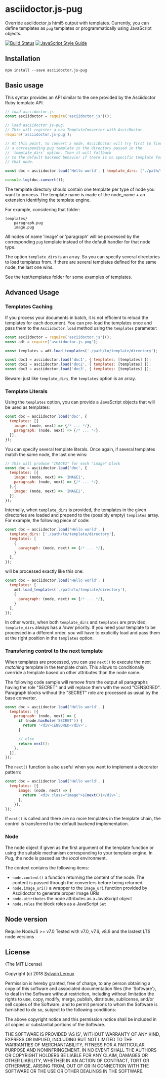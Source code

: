 asciidoctor.js-pug
==================

Override asciidoctor.js html5 output with templates.
Currently, you can define templates as `pug` templates or programmatically using JavaScript objects.


[![Build Status](https://travis-ci.org/s-leroux/asciidoctor.js-pug.png?branch=master)](https://travis-ci.org/s-leroux/asciidoctor.js-pug)
[![JavaScript Style Guide](https://img.shields.io/badge/code_style-standard-brightgreen.svg)](https://standardjs.com)

## Installation

    npm install --save asciidoctor.js-pug


## Basic usage
This syntax provides an API similar to the one provided by the Asciidoctor Ruby template API.

```js
// load asciidoctor.js
const asciidoctor = require('asciidoctor.js')();

// load asciidoctor.js-pug.
// This will register a new TemplateConverter with AsciiDoctor.
require('asciidoctor.js-pug');

// At this point, to convert a node, AsciiDoctor will try first to find
// a corresponding pug template in the directory passed in the
// `template_dirs` option. Then it will fallback
// to the default backend behavior if there is no specific template for
// that node.

const doc = asciidoctor.load('Hello world', { template_dirs: ['./path/to/template/directory'] });

console.log(doc.convert());
```

The template directory should contain one template per type of node you want to process. The template name is made of the node_name + an extension identifying the template engine.

For example, considering that folder:

    templates/
        paragraph.pug
        image.pug

All nodes of name 'image' or 'paragraph' will be processed by the corresponding `pug` template instead of the default handler for that node type.

The option `template_dirs` is an array. So you can specify several directories to load templates from. If there are several templates defined for the same node, the last one wins.


See the test/templates folder for some examples of templates.

## Advanced Usage
### Templates Caching
If you process your documents in batch, it is not efficient to reload the templates for each document. You can pre-load the templates once and pass them to the `Asciidoctor.load` method using the `templates` parameter:

```js
const asciidoctor = require('asciidoctor.js')();
const adt = require('asciidoctor.js-pug');

const templates = adt.load_templates('./path/to/template/directory');

const doc1 = asciidoctor.load('doc1', { templates: [templates] });
const doc2 = asciidoctor.load('doc2', { templates: [templates] });
const doc3 = asciidoctor.load('doc3', { templates: [templates] });
```

Beware: just like `template_dirs`, the `templates` option is an array.

### Template Literals
Using the `templates` option, you can provide a JavaScript objects that will be used as templates:

```js
const doc = asciidoctor.load('doc', {
  templates: [{
    image: (node, next) => {/* ... */},
    paragraph: (node, next) => {/* ... */},
  }],
});
```

You can specify several template literals. Once again, if several templates match the same node, the last one wins:

```js
// This will produce "IMAGE2" for each "image" block
const doc = asciidoctor.load('doc', {
  templates: [{
    image: (node, next) => 'IMAGE1',
    paragraph: (node, next) => {/* ... */},
  },{
    image: (node, next) => 'IMAGE2',
  }],
});
```

Internally, when `template_dirs` is provided, the templates in the given directories are loaded and prepend to the (possibly empty) `templates` array.
For example, the following piece of code:

```js
const doc = asciidoctor.load('Hello world', {
  template_dirs: ['./path/to/template/directory'],
  templates: [
    {
      paragraph: (node, next) => {/* ... */},
    }
  ],
});
```

will be processed exactly like this one:

```js
const doc = asciidoctor.load('Hello world', {
  templates: [
    adt.load_templates('./path/to/template/directory'),
    {
      paragraph: (node, next) => {/* ... */},
    }
  ],
});
```

In other words, when both `template_dirs` and `templates` are provided, `template_dirs` always has a _lower_ priority. If you need your template to be processed in a different order, you will have to explicitly load and pass them at the right position in the `templates` option.

### Transfering control to the next template
When templates are processed, you can use `next()` to execute the next _matching_ template in the template chain. This allows to conditionally override a template based on other attributes than the node name.

The following code sample will remove from the output all paragraphs having the role "SECRET" and will replace them with the word "CENSORED". Paragraph blocks without the "SECRET" role are processed as usual by the base converter.

```js
const doc = asciidoctor.load('Hello world', {
  templates: [{
    paragraph: (node, next) => {
      if (node.hasRole('SECRET')) {
        return '<div>CENSORED</div>';
      }

      // else
      return next();
    },
  }],
});
```

The `next()` function is also useful when you want to implement a decorator pattern:

```js
const doc = asciidoctor.load('Hello world', {
  templates: [{
      image: (node, next) => {
        return `<div class="image">${next()}</div>`;
      },
    }],
});
```

If `next()` is called and there are no more templates in the template chain, the control is transferred to the default backend implementation.

### Node
The node object if given as the first argument of the template function or using the suitable mechanism corresponding to your template engine. In Pug, the node is passed as the _local_ environment.

The context contains the following items:

* `node.content()` a function returning the content of the node. The content is passed through the converters before being returned.
* `node.image_uri()` a wrapper to the `image_uri` function provided by Asciidoctor to generate proper image URIs
* `node.attributes` the node attributes as a JavaScript object
* `node.roles` the block roles as a JavaScript `Set`


## Node version
Require NodeJS >= v7.0
Tested with v7.0, v7.6, v8.9 and the lastest LTS node versions

## License

(The MIT License)

Copyright (c) 2018 [Sylvain Leroux](mailto:sylvain@chicoree.fr)

Permission is hereby granted, free of charge, to any person obtaining
a copy of this software and associated documentation files (the
'Software'), to deal in the Software without restriction, including
without limitation the rights to use, copy, modify, merge, publish,
distribute, sublicense, and/or sell copies of the Software, and to
permit persons to whom the Software is furnished to do so, subject to
the following conditions:

The above copyright notice and this permission notice shall be
included in all copies or substantial portions of the Software.

THE SOFTWARE IS PROVIDED 'AS IS', WITHOUT WARRANTY OF ANY KIND,
EXPRESS OR IMPLIED, INCLUDING BUT NOT LIMITED TO THE WARRANTIES OF
MERCHANTABILITY, FITNESS FOR A PARTICULAR PURPOSE AND NONINFRINGEMENT.
IN NO EVENT SHALL THE AUTHORS OR COPYRIGHT HOLDERS BE LIABLE FOR ANY
CLAIM, DAMAGES OR OTHER LIABILITY, WHETHER IN AN ACTION OF CONTRACT,
TORT OR OTHERWISE, ARISING FROM, OUT OF OR IN CONNECTION WITH THE
SOFTWARE OR THE USE OR OTHER DEALINGS IN THE SOFTWARE.
